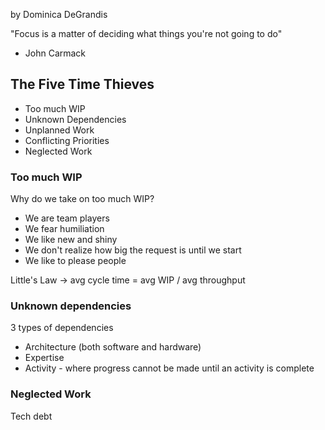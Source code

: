 by Dominica DeGrandis

"Focus is a matter of deciding what things you're not going to do"
- John Carmack

## The Five Time Thieves

* Too much WIP
* Unknown Dependencies
* Unplanned Work
* Conflicting Priorities
* Neglected Work

### Too much WIP

Why do we take on too much WIP?
* We are team players
* We fear humiliation
* We like new and shiny
* We don't realize how big the request is until we start
* We like to please people

Little's Law -> avg cycle time = avg WIP / avg throughput

### Unknown dependencies

3 types of dependencies
* Architecture (both software and hardware)
* Expertise
* Activity - where progress cannot be made until an activity is complete

### Neglected Work

Tech debt
